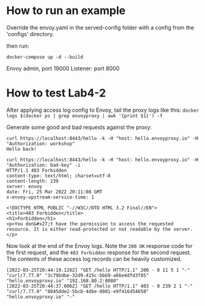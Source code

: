 
# How to run an example
Override the envoy.yaml in the served-config folder with a config from the 'configs' directory. 

then run: 

```
docker-compose up -d --build
```

Envoy admin, port 19000
Listener: port 8000

# How to test Lab4-2

After applying access log config to Envoy, tail the proxy logs like this:
`docker logs $(docker ps | grep envoyproxy | awk '{print $1}') -f`

Generate some good and bad requests against the proxy:

```
curl https://localhost:8443/hello -k -H "host: hello.envoyproxy.io" -H "Authorization: workshop"
Hello back!
```

```
curl https://localhost:8443/hello -k -H "host: hello.envoyproxy.io" -H "Authorization: bad-key" -i
HTTP/1.1 403 Forbidden
content-type: text/html; charset=utf-8
content-length: 239
server: envoy
date: Fri, 25 Mar 2022 20:11:08 GMT
x-envoy-upstream-service-time: 1

<!DOCTYPE HTML PUBLIC "-//W3C//DTD HTML 3.2 Final//EN">
<title>403 Forbidden</title>
<h1>Forbidden</h1>
<p>You don&#x27;t have the permission to access the requested resource. It is either read-protected or not readable by the server.</p>
```

Now look at the end of the Envoy logs. Note the `200 OK` response code for the first request, and the `403 Forbidden` response for the second request. The contents of these access log records can be heavily customized. 
```
[2022-03-25T20:44:19.126Z] "GET /hello HTTP/1.1" 200 - 0 11 5 1 "-" "curl/7.77.0" "3c79bdbe-32d9-415c-bbb9-a66e4dfd3f05" "hello.envoyproxy.io" "192.168.80.2:8080"
[2022-03-25T20:44:37.006Z] "GET /hello HTTP/1.1" 403 - 0 239 2 1 "-" "curl/7.77.0" "8045dde2-5bcb-4dbe-8801-e9f416d54650" "hello.envoyproxy.io" "-"
```